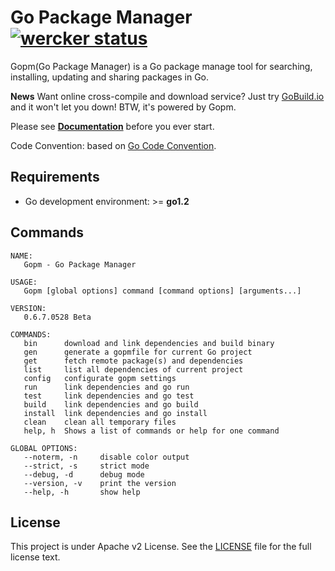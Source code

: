 Go Package Manager [![wercker status](https://app.wercker.com/status/899e79d6738e606dab98c915a269d531/s/ "wercker status")](https://app.wercker.com/project/bykey/899e79d6738e606dab98c915a269d531)
=========================

Gopm(Go Package Manager) is a Go package manage tool for searching, installing, updating and sharing packages in Go.

**News** Want online cross-compile and download service? Just try [GoBuild.io](http://gobuild.io) and it won't let you down! BTW, it's powered by Gopm.

Please see **[Documentation](https://github.com/gpmgo/docs)** before you ever start.

Code Convention: based on [Go Code Convention](https://github.com/Unknwon/go-code-convention).

## Requirements

- Go development environment: >= **go1.2**

## Commands

```
NAME:
   Gopm - Go Package Manager

USAGE:
   Gopm [global options] command [command options] [arguments...]

VERSION:
   0.6.7.0528 Beta

COMMANDS:
   bin		download and link dependencies and build binary
   gen		generate a gopmfile for current Go project
   get		fetch remote package(s) and dependencies
   list		list all dependencies of current project
   config	configurate gopm settings
   run		link dependencies and go run
   test		link dependencies and go test
   build	link dependencies and go build
   install	link dependencies and go install
   clean	clean all temporary files
   help, h	Shows a list of commands or help for one command

GLOBAL OPTIONS:
   --noterm, -n		disable color output
   --strict, -s		strict mode
   --debug, -d		debug mode
   --version, -v	print the version
   --help, -h		show help
```

## License

This project is under Apache v2 License. See the [LICENSE](LICENSE) file for the full license text.
